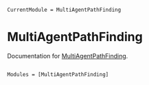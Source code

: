 ```@meta
CurrentModule = MultiAgentPathFinding
```

# MultiAgentPathFinding

Documentation for [MultiAgentPathFinding](https://github.com/gdalle/MultiAgentPathFinding.jl).

```@index
```

```@autodocs
Modules = [MultiAgentPathFinding]
```
